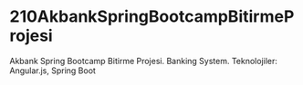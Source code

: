 # 210AkbankSpringBootcampBitirmeProjesi
Akbank Spring Bootcamp Bitirme Projesi. Banking System. Teknolojiler: Angular.js, Spring Boot
